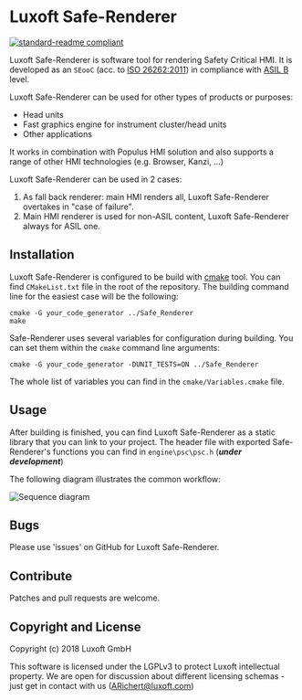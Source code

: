 # Luxoft Safe-Renderer

[![standard-readme compliant](https://img.shields.io/badge/readme%20style-standard-brightgreen.svg?style=flat-square)](https://github.com/RichardLitt/standard-readme)

Luxoft Safe-Renderer is software tool for rendering Safety Critical HMI.
It is developed as an `SEooC` (acc. to [ISO 26262:2011](https://en.wikipedia.org/wiki/ISO_26262)) in compliance with [ASIL B](https://en.wikipedia.org/wiki/Automotive_Safety_Integrity_Level) level.

Luxoft Safe-Renderer can be used for other types of products or purposes:
- Head units
- Fast graphics engine for instrument cluster/head units
- Other applications

It works in combination with Populus HMI solution and also supports a range of other HMI technologies (e.g. Browser, Kanzi, ...)

Luxoft Safe-Renderer can be used in 2 cases:
1. As fall back renderer: main HMI renders all, Luxoft Safe-Renderer overtakes in "case of failure".
2. Main HMI renderer is used for non-ASIL content, Luxoft Safe-Renderer always for ASIL one.

## Installation

Luxoft Safe-Renderer is configured to be build with [cmake](https://cmake.org/) tool.
You can find `CMakeList.txt` file in the root of the repository.
The building command line for the easiest case will be the following:

    cmake -G your_code_generator ../Safe_Renderer
    make

Safe-Renderer uses several variables for configuration during building.
You can set them within the `cmake` command line arguments:

    cmake -G your_code_generator -DUNIT_TESTS=ON ../Safe_Renderer

The whole list of variables you can find in the `cmake/Variables.cmake` file.

## Usage

After building is finished, you can find Luxoft Safe-Renderer as a static library that you can link to your project.
The header file with exported Safe-Renderer's functions you can find in `engine\psc\psc.h` (***under development***)

The following diagram illustrates the common workflow:

![Sequence diagram](https://sfa.luxoft.com/f/fc631d9343884d92ba4c/?raw=1)

## Bugs
Please use 'issues' on GitHub for Luxoft Safe-Renderer.

## Contribute
Patches and pull requests are welcome.

## Copyright and License
Copyright (c) 2018 Luxoft GmbH

This software is licensed under the LGPLv3 to protect Luxoft intellectual property. We are open for discussion about different licensing schemas - just get in contact with us (ARichert@luxoft.com)
